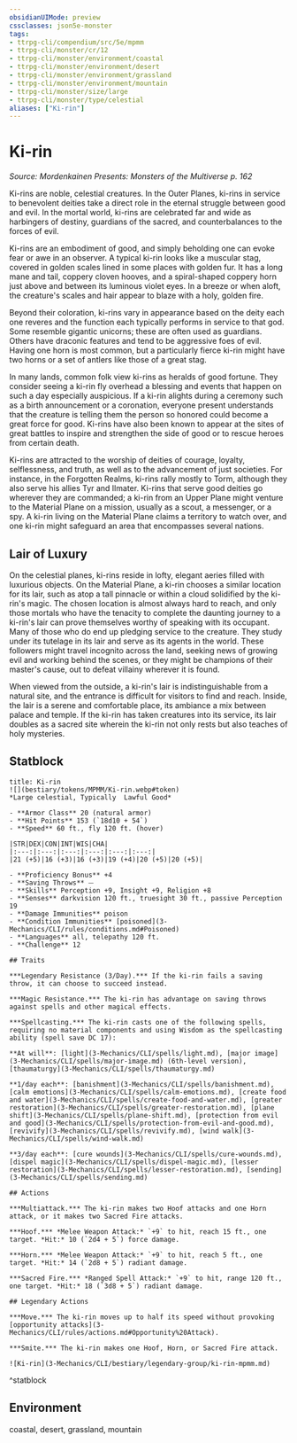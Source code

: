 ```yaml
---
obsidianUIMode: preview
cssclasses: json5e-monster
tags:
- ttrpg-cli/compendium/src/5e/mpmm
- ttrpg-cli/monster/cr/12
- ttrpg-cli/monster/environment/coastal
- ttrpg-cli/monster/environment/desert
- ttrpg-cli/monster/environment/grassland
- ttrpg-cli/monster/environment/mountain
- ttrpg-cli/monster/size/large
- ttrpg-cli/monster/type/celestial
aliases: ["Ki-rin"]
---
```

# Ki-rin
*Source: Mordenkainen Presents: Monsters of the Multiverse p. 162*  

Ki-rins are noble, celestial creatures. In the Outer Planes, ki-rins in service to benevolent deities take a direct role in the eternal struggle between good and evil. In the mortal world, ki-rins are celebrated far and wide as harbingers of destiny, guardians of the sacred, and counterbalances to the forces of evil.

Ki-rins are an embodiment of good, and simply beholding one can evoke fear or awe in an observer. A typical ki-rin looks like a muscular stag, covered in golden scales lined in some places with golden fur. It has a long mane and tail, coppery cloven hooves, and a spiral-shaped coppery horn just above and between its luminous violet eyes. In a breeze or when aloft, the creature's scales and hair appear to blaze with a holy, golden fire.

Beyond their coloration, ki-rins vary in appearance based on the deity each one reveres and the function each typically performs in service to that god. Some resemble gigantic unicorns; these are often used as guardians. Others have draconic features and tend to be aggressive foes of evil. Having one horn is most common, but a particularly fierce ki-rin might have two horns or a set of antlers like those of a great stag.

In many lands, common folk view ki-rins as heralds of good fortune. They consider seeing a ki-rin fly overhead a blessing and events that happen on such a day especially auspicious. If a ki-rin alights during a ceremony such as a birth announcement or a coronation, everyone present understands that the creature is telling them the person so honored could become a great force for good. Ki-rins have also been known to appear at the sites of great battles to inspire and strengthen the side of good or to rescue heroes from certain death.

Ki-rins are attracted to the worship of deities of courage, loyalty, selflessness, and truth, as well as to the advancement of just societies. For instance, in the Forgotten Realms, ki-rins rally mostly to Torm, although they also serve his allies Tyr and Ilmater. Ki-rins that serve good deities go wherever they are commanded; a ki-rin from an Upper Plane might venture to the Material Plane on a mission, usually as a scout, a messenger, or a spy. A ki-rin living on the Material Plane claims a territory to watch over, and one ki-rin might safeguard an area that encompasses several nations.

## Lair of Luxury

On the celestial planes, ki-rins reside in lofty, elegant aeries filled with luxurious objects. On the Material Plane, a ki-rin chooses a similar location for its lair, such as atop a tall pinnacle or within a cloud solidified by the ki-rin's magic. The chosen location is almost always hard to reach, and only those mortals who have the tenacity to complete the daunting journey to a ki-rin's lair can prove themselves worthy of speaking with its occupant. Many of those who do end up pledging service to the creature. They study under its tutelage in its lair and serve as its agents in the world. These followers might travel incognito across the land, seeking news of growing evil and working behind the scenes, or they might be champions of their master's cause, out to defeat villainy wherever it is found.

When viewed from the outside, a ki-rin's lair is indistinguishable from a natural site, and the entrance is difficult for visitors to find and reach. Inside, the lair is a serene and comfortable place, its ambiance a mix between palace and temple. If the ki-rin has taken creatures into its service, its lair doubles as a sacred site wherein the ki-rin not only rests but also teaches of holy mysteries.

## Statblock

```ad-statblock
title: Ki-rin
![](bestiary/tokens/MPMM/Ki-rin.webp#token)
*Large celestial, Typically  Lawful Good*

- **Armor Class** 20 (natural armor)
- **Hit Points** 153 (`18d10 + 54`)
- **Speed** 60 ft., fly 120 ft. (hover)

|STR|DEX|CON|INT|WIS|CHA|
|:---:|:---:|:---:|:---:|:---:|:---:|
|21 (+5)|16 (+3)|16 (+3)|19 (+4)|20 (+5)|20 (+5)|

- **Proficiency Bonus** +4
- **Saving Throws** ⏤
- **Skills** Perception +9, Insight +9, Religion +8
- **Senses** darkvision 120 ft., truesight 30 ft., passive Perception 19
- **Damage Immunities** poison
- **Condition Immunities** [poisoned](3-Mechanics/CLI/rules/conditions.md#Poisoned)
- **Languages** all, telepathy 120 ft.
- **Challenge** 12

## Traits

***Legendary Resistance (3/Day).*** If the ki-rin fails a saving throw, it can choose to succeed instead.

***Magic Resistance.*** The ki-rin has advantage on saving throws against spells and other magical effects.

***Spellcasting.*** The ki-rin casts one of the following spells, requiring no material components and using Wisdom as the spellcasting ability (spell save DC 17):

**At will**: [light](3-Mechanics/CLI/spells/light.md), [major image](3-Mechanics/CLI/spells/major-image.md) (6th-level version), [thaumaturgy](3-Mechanics/CLI/spells/thaumaturgy.md)

**1/day each**: [banishment](3-Mechanics/CLI/spells/banishment.md), [calm emotions](3-Mechanics/CLI/spells/calm-emotions.md), [create food and water](3-Mechanics/CLI/spells/create-food-and-water.md), [greater restoration](3-Mechanics/CLI/spells/greater-restoration.md), [plane shift](3-Mechanics/CLI/spells/plane-shift.md), [protection from evil and good](3-Mechanics/CLI/spells/protection-from-evil-and-good.md), [revivify](3-Mechanics/CLI/spells/revivify.md), [wind walk](3-Mechanics/CLI/spells/wind-walk.md)

**3/day each**: [cure wounds](3-Mechanics/CLI/spells/cure-wounds.md), [dispel magic](3-Mechanics/CLI/spells/dispel-magic.md), [lesser restoration](3-Mechanics/CLI/spells/lesser-restoration.md), [sending](3-Mechanics/CLI/spells/sending.md)

## Actions

***Multiattack.*** The ki-rin makes two Hoof attacks and one Horn attack, or it makes two Sacred Fire attacks.

***Hoof.*** *Melee Weapon Attack:* `+9` to hit, reach 15 ft., one target. *Hit:* 10 (`2d4 + 5`) force damage.

***Horn.*** *Melee Weapon Attack:* `+9` to hit, reach 5 ft., one target. *Hit:* 14 (`2d8 + 5`) radiant damage.

***Sacred Fire.*** *Ranged Spell Attack:* `+9` to hit, range 120 ft., one target. *Hit:* 18 (`3d8 + 5`) radiant damage.

## Legendary Actions

***Move.*** The ki-rin moves up to half its speed without provoking [opportunity attacks](3-Mechanics/CLI/rules/actions.md#Opportunity%20Attack).

***Smite.*** The ki-rin makes one Hoof, Horn, or Sacred Fire attack.

![Ki-rin](3-Mechanics/CLI/bestiary/legendary-group/ki-rin-mpmm.md)
```
^statblock

## Environment

coastal, desert, grassland, mountain